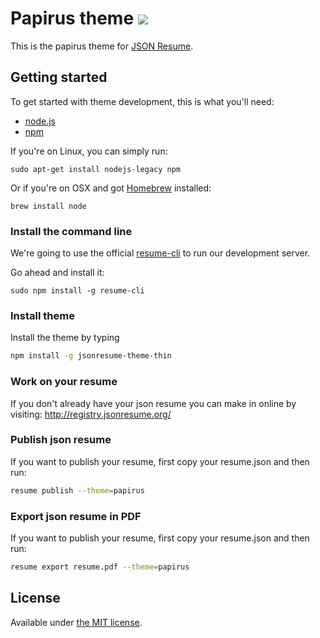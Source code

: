 # Papirus theme [![](https://badge.fury.io/js/jsonresume-theme-papirus.svg)](https://www.npmjs.org/package/jsonresume-theme-papirus)

This is the papirus theme for [JSON Resume](http://jsonresume.org/).

## Getting started

To get started with theme development, this is what you'll need:

- [node.js](http://howtonode.org/how-to-install-nodejs)
- [npm](http://howtonode.org/introduction-to-npm)

If you're on Linux, you can simply run:

```
sudo apt-get install nodejs-legacy npm
```

Or if you're on OSX and got [Homebrew](http://brew.sh/) installed:
```
brew install node
```

### Install the command line

We're going to use the official [resume-cli](https://github.com/jsonresume/resume-cli) to run our development server.

Go ahead and install it:

```
sudo npm install -g resume-cli
```

### Install theme

Install the theme by typing
```bash
npm install -g jsonresume-theme-thin
```

### Work on your resume

If you don't already have your json resume you can make in online by visiting:
http://registry.jsonresume.org/

### Publish json resume

If you want to publish your resume, first copy your resume.json and then run:

```bash
resume publish --theme=papirus
```

### Export json resume in PDF

If you want to publish your resume, first copy your resume.json and then run:

```bash
resume export resume.pdf --theme=papirus
```

## License

Available under [the MIT license](http://mths.be/mit).
